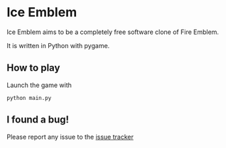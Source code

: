 Ice Emblem
==========

Ice Emblem aims to be a completely free software clone of Fire Emblem.

It is written in Python with pygame.

How to play
-----------

Launch the game with

```python main.py```

I found a bug!
--------------

Please report any issue to the [issue tracker](https://gitlab.com/Elinvention/ice-emblem/issues)
